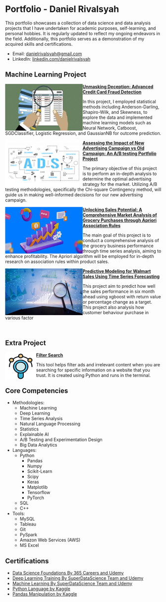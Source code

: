 # Portfolio - Daniel Rivalsyah
This portfolio showcases a collection of data science and data analysis projects that I have undertaken for academic purposes, self-learning, and personal hobbies. It is regularly updated to reflect my ongoing endeavors in the field. Additionally, this portfolio serves as a demonstration of my acquired skills and certifications.

- Email: danielrivalsyah@gmail.com
- LinkedIn: [linkedin.com/danielrivalsyah](https://www.linkedin.com/in/daniel-r-618682137/)

## Machine Learning Project
<img align="left" width="250" height="150" src='image/fraud.jpeg'> **[Unmasking Deception: Advanced Credit Card Fraud Detection](https://github.com/katasrofi/fraud_detection)**

In this project, I employed statistical methods including Anderson-Darling, Shapiro-Wilk, and Skewness, to explore the data and implemented machine learning models such as Neural Network, Catboost, SGDClassifier, Logistic Regression, and GaussianNB for outcome prediction.

<img align="left" width="250" height="150" src='image/ads.png'> **[Assessing the Impact of New Advertising Campaign vs Old Campaign: An A/B testing Portfolio Project](https://github.com/katasrofi/a-b_testing/blob/main/README.md#assessing-the-impact-of-new-advertising-campaign-vs-old-campaign-an-ab-testing-portfolio-project)**

The primary objective of this project is to perform an in-depth analysis to determine the optimal advertising strategy for the market. Utilizing A/B testing methodologies, specifically the Chi-square Contingency method, will guide us in making well-informed decisions for our new advertising campaign.

<img align="left" width="250" height="150" src='image/salesGrowth.png'> **[Unlocking Sales Potential: A Comprehensive Market Analysis of Grocery Purchases through Apriori Association Rules](https://github.com/katasrofi/market_analysis)**

The main goal of this project is to conduct a comprehensive analysis of the grocery business performance through time series analysis, aiming to enhance profitability. The Apriori algorithm will be employed for in-depth research on association rules within product sales.

<img align="left" width="250" height="150" src='image/predict.jpg'> **[Predictive Modeling for Walmart Sales Using Time Series Forecasting](https://github.com/katasrofi/sales_performance)**

This project aim to predict how well the sales performance in six month ahead using xgboost with return value or percentage change as a target. This project also analysis how customer behaviour purchase in various factor

<br>

## Extra Project
<img align="left" width="100" height="90" src='image/filter.jpg'> **[Filter Search](https://github.com/katasrofi/auto_filter_search)** 

This tool helps filter ads and irrelevant content when you are searching for specific information on a website that you trust. It is created using Python and runs in the terminal.
<br>

## Core Competencies
- Methodologies:
   - Machine Learning
   - Deep Learning
   - Time Series Analysis
   - Natural Language Processing
   - Statistics
   - Explainable AI
   - A/B Testing and Experimentation Design
   - Big Data Analytics
- Languages:
    - Python
       - Pandas
       - Numpy
       - Scikit-Learn
       - Scipy
       - Keras
       - Matplotlib
       - Tensorflow
       - PyTorch
    - SQL
    - C++
- Tools:
   - MySQL
   - Tableau
   - Git
   - PySpark
   - Amazon Web Services (AWS)
   - MS Excel
## Certifications
- [Data Science Foundations By 365 Careers and Udemy](Certificates/365_bootcamp.pdf)
- [Deep Learning Training By SuperDataScience Team and Udemy](Certificates/deepLearning.pdf)
- [Machine Learning By SuperDataScience Team and Udemy](Certificates/ML-Certificate.jpeg)
- [Python Language by Kaggle](Certificates/Python.png)
- [Pandas Manipulation by Kaggle](Certificates/Pandas.png)

